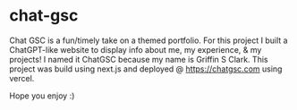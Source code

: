 # chat-gsc
Chat GSC is a fun/timely take on a themed portfolio. For this project I built a ChatGPT-like website to display info about me, my experience, & my projects! I named it ChatGSC because my name is Griffin S Clark. This project was build using next.js and deployed @ https://chatgsc.com using vercel.

Hope you enjoy :)
